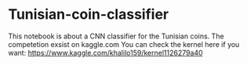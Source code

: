 # Tunisian-coin-classifier
This notebook is about a CNN classifier for the Tunisian coins. The competetion exsist on kaggle.com
You can check the kernel here if you want: https://www.kaggle.com/khalilo159/kernel1126279a40
